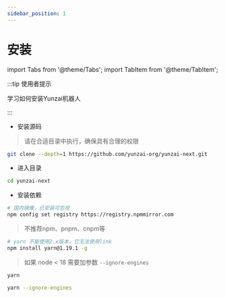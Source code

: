 ```yaml
---
sidebar_position: 1
---
```


# 安装

import Tabs from '@theme/Tabs';
import TabItem from '@theme/TabItem';

:::tip 使用者提示

学习如何安装Yunzai机器人

:::

- 安装源码

> 请在合适目录中执行，确保具有合理的权限

```sh
git clone --depth=1 https://github.com/yunzai-org/yunzai-next.git
```

- 进入目录

```sh
cd yunzai-next
```

- 安装依赖

```sh
# 国内镜像，已安装可忽视
npm config set registry https://registry.npmmirror.com
```

> 不推荐npm、pnpm、cnpm等

```sh
# yarn 不能使用2.x版本，它无法使用link
npm install yarn@1.19.1 -g
```

<Tabs>
  <TabItem value="16" label="node>=18" default>

> 如果 node < 18 需要加参数 `--ignore-engines`

```sh
yarn
```

  </TabItem>
  <TabItem value="18" label="node<18" default>

```sh
yarn --ignore-engines
```

  </TabItem>
</Tabs>
